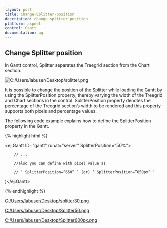 ```yaml
---
layout: post
title: Change-Splitter-position
description: change splitter position
platform: aspnet
control: Gantt
documentation: ug
---
```


## Change Splitter position

In Gantt control, Splitter separates the Treegrid section from the Chart section. 

 ![C:/Users/labuser/Desktop/splitter.png](Change-Splitter-position_images/Change-Splitter-position_img1.png) 



It is possible to change the position of the Splitter while loading the Gantt by using the SplitterPosition property, thereby varying the width of the Treegrid and Chart sections in the control.  SplitterPosition property denotes the percentage of the Treegrid section’s width to be rendered and this property supports both pixels and percentage values.

The following code example explains how to define the SplitterPosition property in the Gantt.





{% highlight html %}



<ej:Gantt ID="gantt" runat="server" SplitterPosition="50%">

        // ...

        //also you can define with pixel value as 

        // ‘ SplitterPosition=”650” ’ (or) ‘ SplitterPosition=”650px” ’

)</ej:Gantt>



{% endhighlight %}



[C:/Users/labuser/Desktop/splitter30.png](Change-Splitter-position_images/Change-Splitter-position_img2.png) 







[C:/Users/labuser/Desktop/Splitter50.png](Change-Splitter-position_images/Change-Splitter-position_img3.png) 



[C:/Users/labuser/Desktop/Splitter600px.png](Change-Splitter-position_images/Change-Splitter-position_img4.png)





